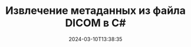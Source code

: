 ---
############################# Static ############################
layout: "auto-gen-metadata"
date: 2024-03-10T13:38:35
draft: false
otherformats: zip xltx xltm xlt xlsx xlsm xlsb xls wmf webp wav vsx vss vsdx vsd vdx vcr vcf ttf ttc torrent tiff tif psd pptx pptm ppt ppsx ppsm pps potx potm pot png pdf otf otc odt ods msg mpt mpp mp3 mov jpg jpf jpeg jp2 heif heic gif flv epub eml emf dxf dwg dotx dotm dot docx docm doc djvu dcm bmp avi asf mkv one otc djvu

############################# Head ############################
head_title: "Чтение и извлечение метаданных DICOM файлов в C# приложениях"
head_description: "Кроссплатформенный API управления метаданными C# для чтения и извлечения метаданных из файлов DICOM. Работайте со стандартами метаданных XMP, EXIF, IPTC, ID3 и т. д."

############################# Header ############################
title: "Извлечение метаданных из файла DICOM в C#"
description: "Чтение и извлечение метаданных из широкого спектра документов, изображений, аудио- и видеоформатов с помощью GroupDocs.Metadata for .NET"
bg_image: "https://cms.admin.containerize.com/templates/aspose/App_Themes/V3/images/bg/header1.png"
bg_overlay: false
button:
    enable: true
    icon: "fas fa-arrow-down"
    label: "Загрузить бесплатную пробную версию"
    link: "https://downloads.groupdocs.com/metadata/net"

############################# SubMenu ############################
submenu:
    enable: true

    left:
        img_alt: "GroupDocs.Metadata for .NET"
        image: "https://cms.admin.containerize.com/templates/groupdocs/images/product-logos/90x90-noborder/groupdocs-metadata-net.png"
        product: "GroupDocs.Metadata"
        platform: ".NET"

    middle:
        button:

            # button loop
            - link: "https://apireference.groupdocs.com/metadata/net"
              text: "{submenu.content_middle.button_text_1}"

            # button loop
            - link: "https://github.com/groupdocs-metadata"
              text: "{submenu.content_middle.button_text_2}"

            # button loop
            - link: "https://products.groupdocs.app/metadata/family"
              text: "{submenu.content_middle.button_text_3}"

            # button loop
            - link: "https://purchase.groupdocs.com/pricing/metadata/net"
              text: "{submenu.content_middle.button_text_4}"

    right:
        link_download: "https://downloads.groupdocs.com/metadata"
        link_learn: "https://docs.groupdocs.com/metadata/net"
        link_buy: "https://purchase.groupdocs.com"

############################# About ############################
about:
    enable: true
    title: "Об API GroupDocs.Metadata for .NET"
    content: |
        [GroupDocs.Metadata for .NET](/ru/metadata/net/) предлагает расширенный набор функций управления метаданными и манипулирования ими, позволяющий разработчикам легко читать, редактировать, удалять, искать, сравнивать, заменять и экспортировать метаданные из изображений и форматов документов без использования внешнего программного обеспечения. Извлекайте метаданные из форматов PDF, Word, Excel, PowerPoint, Outlook, OneNote, Visio, Project, AutoCAD, архивных и мультимедийных файлов и выполняйте поддерживаемые операции с метаданными с максимальной гибкостью.

############################# Steps ############################
steps:
    enable: true
    title_left: "Этапы извлечения метаданных DICOM в C#"
    content_left: |
        [GroupDocs.Metadata for .NET](/ru/metadata/net/) позволяет разработчикам .NET легко извлекать, читать и извлекать метаданные из DICOM файлов из своих приложений, выполнив несколько простых шагов.
        
        * Загрузите DICOM с экземпляром класса Metadata.
        * Создайте предикат для проверки всех свойств метаданных.
        * Передайте предикат методу findProperties.
        * Просмотрите найденные свойства.

    title_right: "Системные требования"
    content_right: |
        GroupDocs.Metadata for .NET API поддерживаются на всех основных платформах и операционных системах. Перед выполнением приведенного ниже кода убедитесь, что в вашей системе установлены следующие предварительные условия.

        * Операционные системы: ОС Microsoft Windows, Linux, Mac
        * Среды разработки: Visual Studio, Xamarin, MonoDevelop
        * Каркасы: .NET Framework, .NET Standard, .NET Core, Mono
        * Загрузите последнюю версию GroupDocs.Metadata for .NET с сайта [NuGet](https://www.nuget.org/packages/groupdocs.metadata)
         
    code: |
        ```csharp    
        using (var metadata = new GroupDocs.Metadata.Metadata("input.dicom"))
        {
            // извлеките все свойства метаданных, которые попадают в определенную категорию
            var properties = metadata.FindProperties(
              p => p.Tags.Any(t => t.Category == GroupDocs.Metadata.Tagging.Tags.Content));
            // итерация по всем свойствам и отображению
            foreach (var property in properties)
            {
                Console.WriteLine("{0} = {1}", property.Name, property.Value);
            }

            // извлеките все свойства, имеющие определенный тип и значение
            var year = DateTime.Today.Year;
            properties = metadata.FindProperties(
              p => p.Value.Type == GroupDocs.Metadata.Common.MetadataPropertyType.DateTime && 
              p.Value.ToStruct(DateTime.MinValue).Year == year);

            // отображать все свойства даты и времени со значением года, равным текущему году
            foreach (var property in properties)
            {
                Console.WriteLine("{0} = {1}", property.Name, property.Value);
            }

            // извлечь все свойства, имена которых соответствуют указанному регулярному выражению
            const string pattern = "^author|company|(.+date.*)$";
            var regex = new System.Text.RegularExpressions.Regex(pattern, 
              System.Text.RegularExpressions.RegexOptions.IgnoreCase);
            properties = metadata.FindProperties(p => regex.IsMatch(p.Name));

            // свойства отображения, имена которых соответствуют следующему шаблону
            foreach (var property in properties)
            {
                Console.WriteLine("{0} = {1}", property.Name, property.Value);
            }
        }
        ```

############################# Demos ############################
demos:
    enable: true
    title: "Живые демоверсии извлечения метаданных"
    content: |
       Получите метаданные файла DICOM прямо сейчас, посетив веб-сайт [GroupDocs.Metadata Live Demos](https://products.groupdocs.app/metadata/family).
       Живая демонстрация имеет следующие преимущества.
        
############################# About Formats ############################
about_formats:
    enable: true

############################# More Formats ############################
more_formats:
    enable: true
    title: "Чтение и извлечение файлов других форматов"
    content: |
        API извлечения метаданных многоформатных документов и изображений для .NET. Извлеките метаданные некоторых популярных форматов файлов, как указано ниже.

############################# Back to top ###############################
back_to_top:
    enable: true
---